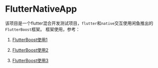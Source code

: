 # FlutterNativeApp
该项目是一个flutter混合开发测试项目，`flutter`和`native`交互使用闲鱼推出的`FlutterBoost`框架。
框架使用，参考：
1. [FlutterBoost使用1](https://me.ursb.me/archives/flutter-boost-android.html#directory0775281868633114412)

2. [FlutterBoost使用2](http://www.zyiz.net/tech/detail-119237.html)

3. [FlutterBoost使用3](https://www.jianshu.com/p/4eee4ddb2b6a)


